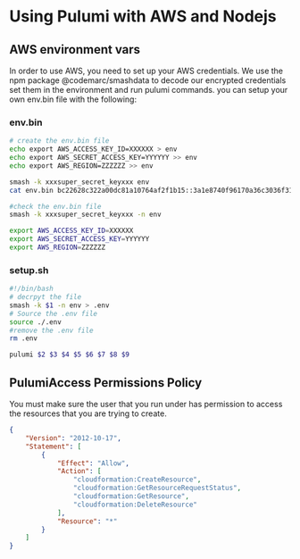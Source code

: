 # Using Pulumi with AWS and Nodejs

## AWS environment vars

In order to use AWS, you need to set up your AWS credentials. We use the npm package @codemarc/smashdata to decode our encrypted credentials set them in the environment and run pulumi commands. you can setup your own env.bin file with the following:

### env.bin
```bash
# create the env.bin file
echo export AWS_ACCESS_KEY_ID=XXXXXX > env
echo export AWS_SECRET_ACCESS_KEY=YYYYYY >> env
echo export AWS_REGION=ZZZZZZ >> env

smash -k xxxsuper_secret_keyxxx env
cat env.bin bc22628c322a00dc81a10764af2f1b15::3a1e8740f96170a36c3036f317e89705...

#check the env.bin file
smash -k xxxsuper_secret_keyxxx -n env

export AWS_ACCESS_KEY_ID=XXXXXX
export AWS_SECRET_ACCESS_KEY=YYYYYY
export AWS_REGION=ZZZZZZ
```
### setup.sh

```bash
#!/bin/bash
# decrpyt the file
smash -k $1 -n env > .env
# Source the .env file
source ./.env
#remove the .env file
rm .env

pulumi $2 $3 $4 $5 $6 $7 $8 $9
```


## PulumiAccess Permissions Policy
You must make sure the user that you run under has permission to access the
resources that you are trying to create.

```json
{
	"Version": "2012-10-17",
	"Statement": [
		{
			"Effect": "Allow",
			"Action": [
				"cloudformation:CreateResource",
				"cloudformation:GetResourceRequestStatus",
				"cloudformation:GetResource",
				"cloudformation:DeleteResource"
			],
			"Resource": "*"
		}
	]
}
```